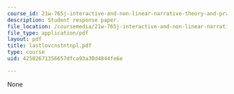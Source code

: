 ```yaml
---
course_id: 21w-765j-interactive-and-non-linear-narrative-theory-and-practice-spring-2004
description: Student response paper.
file_location: /coursemedia/21w-765j-interactive-and-non-linear-narrative-theory-and-practice-spring-2004/42502671356657dfca93a30d4844fe6e_lastlovcnstntnpl.pdf
file_type: application/pdf
layout: pdf
title: lastlovcnstntnpl.pdf
type: course
uid: 42502671356657dfca93a30d4844fe6e

---
```

None